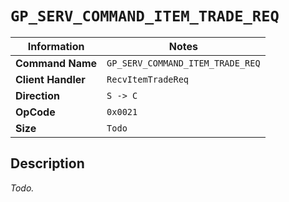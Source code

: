 # `GP_SERV_COMMAND_ITEM_TRADE_REQ`

| Information               | Notes |
|---                        |---    |
| **Command Name**          | `GP_SERV_COMMAND_ITEM_TRADE_REQ` |
| **Client Handler**        | `RecvItemTradeReq` |
| **Direction**             | `S -> C` |
| **OpCode**                | `0x0021` |
| **Size**                  | `Todo` |

## Description

_Todo._
